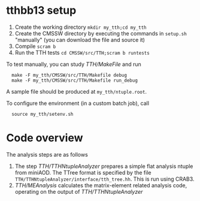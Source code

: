 tthbb13 setup
=======

1. Create the working directory ``mkdir my_tth;cd my_tth``
2. Create the CMSSW directory by executing the commands in ``setup.sh`` "manually" (you can download the file and source it)
4. Compile ``scram b``
5. Run the TTH tests ``cd CMSSW/src/TTH;scram b runtests``


To test manually, you can study *TTH/MakeFile* and run
~~~
  make -F my_tth/CMSSW/src/TTH/Makefile debug
  make -F my_tth/CMSSW/src/TTH/Makefile run_debug
~~~

A sample file should be produced at ``my_tth/ntuple.root``.

To configure the environment (in a custom batch job), call
~~~
  source my_tth/setenv.sh
~~~


Code overview
=============

The analysis steps are as follows

1. The step *TTH/TTHNtupleAnalyzer* prepares a simple flat analysis ntuple from miniAOD. The TTree format is specified by the file ``TTH/TTHNtupleAnalyzer/interface/tth_tree.hh``. This is run using CRAB3.
2. *TTH/MEAnalysis* calculates the matrix-element related analysis code, operating on the output of *TTH/TTHNtupleAnalyzer*
